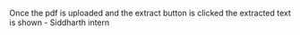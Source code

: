 Once the pdf is uploaded and the extract button is clicked the extracted text is shown - Siddharth intern
